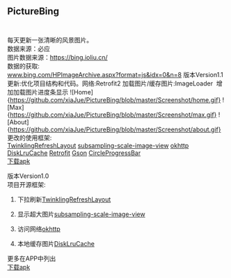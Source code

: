 ## PictureBing<br><br>
每天更新一张清晰的风景图片。
<br>数据来源：必应
<br>图片数据来源：https://bing.ioliu.cn/
<br>数据的获取:
<br>www.bing.com/HPImageArchive.aspx?format=js&idx=0&n=8
版本Version1.1
更新:优化项目结构和代码。网络:Retrofit2 加载图片/缓存图片:ImageLoader  增加加载图片进度条显示 
![Home]{https://github.com/xiaJue/PictureBing/blob/master/Screenshot/home.gif}
![Max]{https://github.com/xiaJue/PictureBing/blob/master/Screenshot/max.gif}
![About]{https://github.com/xiaJue/PictureBing/blob/master/Screenshot/about.gif}
更改的使用框架:
<br>
[TwinklingRefreshLayout](https://github.com/lcodecorex/TwinklingRefreshLayout)
[subsampling-scale-image-view](https://github.com/davemorrissey/subsampling-scale-image-view)
[okhttp](https://github.com/square/okhttp)
[DiskLruCache](https://github.com/JakeWharton/DiskLruCache)
[Retrofit](https://github.com/square/retrofit)
[Gson](https://github.com/google/gson)
[CircleProgressBar](https://github.com/dinuscxj/CircleProgressBar)
<br>
[下载apk](https://github.com/xiaJue/PictureBing/raw/master/%E5%AE%89%E8%A3%85%E5%8C%85.apk)

版本Version1.0
<br>
项目开源框架:
<br>
1. 下拉刷新[TwinklingRefreshLayout](https://github.com/lcodecorex/TwinklingRefreshLayout)

2. 显示超大图片[subsampling-scale-image-view](https://github.com/davemorrissey/subsampling-scale-image-view)

3. 访问网络[okhttp](https://github.com/square/okhttp)

4. 本地缓存图片[DiskLruCache](https://github.com/JakeWharton/DiskLruCache)

更多在APP中列出
<br>
[下载apk](https://github.com/xiaJue/PictureBing/raw/master/%E5%AE%89%E8%A3%85%E5%8C%85%20.apk)
